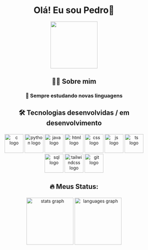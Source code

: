 <h1 align="center">Olá! Eu sou Pedro👋</h1>

<div align="center">
  <img height="150" src="https://media.giphy.com/media/M9gbBd9nbDrOTu1Mqx/giphy.gif"  />
</div>

###

<p align="center"></p>

###

<h2 align="center">🧑‍🎓 Sobre mim</h2>

###

<h3 align="center">📘 Sempre estudando novas linguagens</h3>

###

<h2 align="center">🛠️ Tecnologias desenvolvidas / em desenvolvimento</h2>

###

<div align="center">
    <img src="https://skillicons.dev/icons?i=c" height="60" alt="c logo"  />
  <img src="https://skillicons.dev/icons?i=python" height="60" alt="python logo"  />
  <img src="https://skillicons.dev/icons?i=java" height="60" alt="java logo"  />
      <img src="https://skillicons.dev/icons?i=html" height="60" alt="html logo"  />
        <img src="https://skillicons.dev/icons?i=css" height="60" alt="css logo"  />
          <img src="https://skillicons.dev/icons?i=javascript" height="60" alt="js logo"  />
  <img src="https://skillicons.dev/icons?i=typescript" height="60" alt="ts logo"  />
            <img src="https://skillicons.dev/icons?i=mysql" height="60" alt="sql logo"  />
              <img src="https://skillicons.dev/icons?i=tailwindcss" height="60" alt="tailwindcss logo"  />
                <img src="https://skillicons.dev/icons?i=git" height="60" alt="git logo"  />
</div>

###

<h2 align="center">🔥 Meus Status:</h2>

###

<div align="center">
  <img src="https://github-readme-stats.vercel.app/api?username=pedrobertanhi&hide_title=false&hide_rank=false&show_icons=true&include_all_commits=true&count_private=true&disable_animations=false&theme=dracula&locale=en&hide_border=false&order=1" height="150" alt="stats graph"  />
  <img src="https://github-readme-stats.vercel.app/api/top-langs?username=pedrobertanhi&locale=en&hide_title=false&layout=compact&card_width=320&langs_count=5&theme=dracula&hide_border=false&order=2" height="150" alt="languages graph"  />
</div>

###
